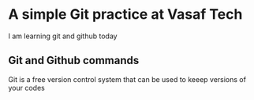 # A simple Git practice at Vasaf Tech
I am learning git and github today 
## Git and Github commands
Git is a free version control system that can be used to keeep versions of your codes
